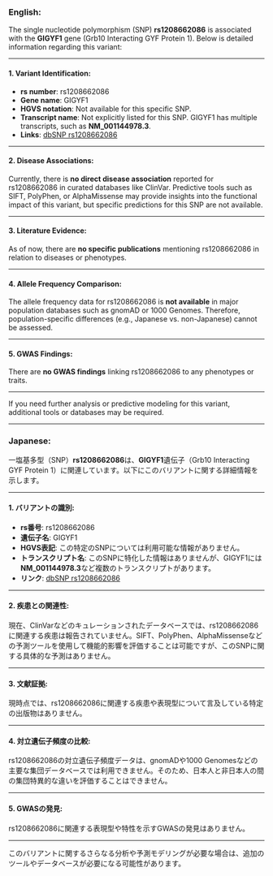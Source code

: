### English:
The single nucleotide polymorphism (SNP) **rs1208662086** is associated with the **GIGYF1** gene (Grb10 Interacting GYF Protein 1). Below is detailed information regarding this variant:

---

#### 1. **Variant Identification**:
- **rs number**: rs1208662086
- **Gene name**: GIGYF1
- **HGVS notation**: Not available for this specific SNP.
- **Transcript name**: Not explicitly listed for this SNP. GIGYF1 has multiple transcripts, such as **NM_001144978.3**.
- **Links**: [dbSNP rs1208662086](https://www.ncbi.nlm.nih.gov/snp/rs1208662086)

---

#### 2. **Disease Associations**:
Currently, there is **no direct disease association** reported for rs1208662086 in curated databases like ClinVar. Predictive tools such as SIFT, PolyPhen, or AlphaMissense may provide insights into the functional impact of this variant, but specific predictions for this SNP are not available.

---

#### 3. **Literature Evidence**:
As of now, there are **no specific publications** mentioning rs1208662086 in relation to diseases or phenotypes.

---

#### 4. **Allele Frequency Comparison**:
The allele frequency data for rs1208662086 is **not available** in major population databases such as gnomAD or 1000 Genomes. Therefore, population-specific differences (e.g., Japanese vs. non-Japanese) cannot be assessed.

---

#### 5. **GWAS Findings**:
There are **no GWAS findings** linking rs1208662086 to any phenotypes or traits.

---

If you need further analysis or predictive modeling for this variant, additional tools or databases may be required.

---

### Japanese:
一塩基多型（SNP）**rs1208662086**は、**GIGYF1**遺伝子（Grb10 Interacting GYF Protein 1）に関連しています。以下にこのバリアントに関する詳細情報を示します。

---

#### 1. **バリアントの識別**:
- **rs番号**: rs1208662086
- **遺伝子名**: GIGYF1
- **HGVS表記**: この特定のSNPについては利用可能な情報がありません。
- **トランスクリプト名**: このSNPに特化した情報はありませんが、GIGYF1には**NM_001144978.3**など複数のトランスクリプトがあります。
- **リンク**: [dbSNP rs1208662086](https://www.ncbi.nlm.nih.gov/snp/rs1208662086)

---

#### 2. **疾患との関連性**:
現在、ClinVarなどのキュレーションされたデータベースでは、rs1208662086に関連する疾患は報告されていません。SIFT、PolyPhen、AlphaMissenseなどの予測ツールを使用して機能的影響を評価することは可能ですが、このSNPに関する具体的な予測はありません。

---

#### 3. **文献証拠**:
現時点では、rs1208662086に関連する疾患や表現型について言及している特定の出版物はありません。

---

#### 4. **対立遺伝子頻度の比較**:
rs1208662086の対立遺伝子頻度データは、gnomADや1000 Genomesなどの主要な集団データベースでは利用できません。そのため、日本人と非日本人の間の集団特異的な違いを評価することはできません。

---

#### 5. **GWASの発見**:
rs1208662086に関連する表現型や特性を示すGWASの発見はありません。

---

このバリアントに関するさらなる分析や予測モデリングが必要な場合は、追加のツールやデータベースが必要になる可能性があります。